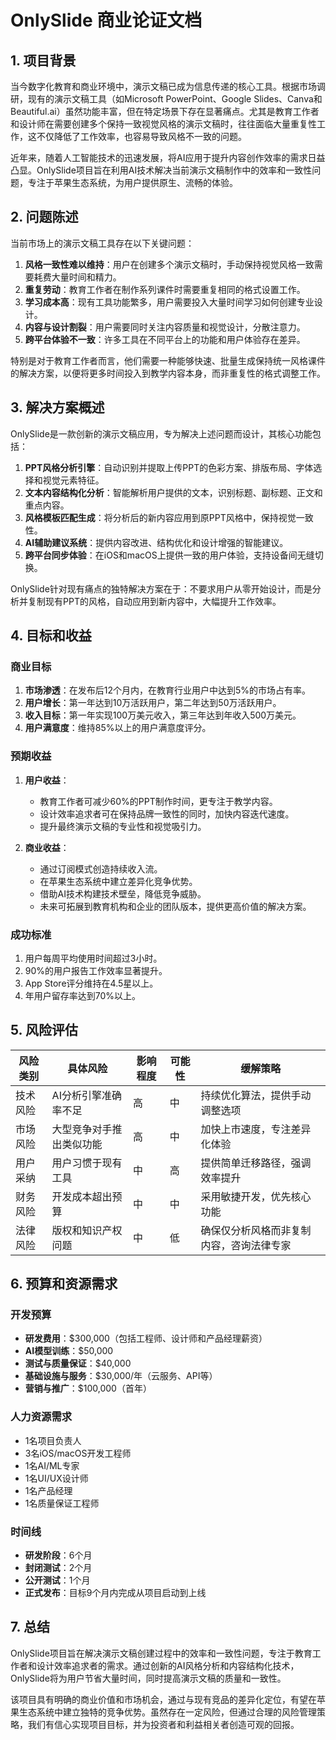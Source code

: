 # OnlySlide 商业论证文档

## 1. 项目背景

当今数字化教育和商业环境中，演示文稿已成为信息传递的核心工具。根据市场调研，现有的演示文稿工具（如Microsoft PowerPoint、Google Slides、Canva和Beautiful.ai）虽然功能丰富，但在特定场景下存在显著痛点。尤其是教育工作者和设计师在需要创建多个保持一致视觉风格的演示文稿时，往往面临大量重复性工作，这不仅降低了工作效率，也容易导致风格不一致的问题。

近年来，随着人工智能技术的迅速发展，将AI应用于提升内容创作效率的需求日益凸显。OnlySlide项目旨在利用AI技术解决当前演示文稿制作中的效率和一致性问题，专注于苹果生态系统，为用户提供原生、流畅的体验。

## 2. 问题陈述

当前市场上的演示文稿工具存在以下关键问题：

1. **风格一致性难以维持**：用户在创建多个演示文稿时，手动保持视觉风格一致需要耗费大量时间和精力。
2. **重复劳动**：教育工作者在制作系列课件时需要重复相同的格式设置工作。
3. **学习成本高**：现有工具功能繁多，用户需要投入大量时间学习如何创建专业设计。
4. **内容与设计割裂**：用户需要同时关注内容质量和视觉设计，分散注意力。
5. **跨平台体验不一致**：许多工具在不同平台上的功能和用户体验存在差异。

特别是对于教育工作者而言，他们需要一种能够快速、批量生成保持统一风格课件的解决方案，以便将更多时间投入到教学内容本身，而非重复性的格式调整工作。

## 3. 解决方案概述

OnlySlide是一款创新的演示文稿应用，专为解决上述问题而设计，其核心功能包括：

1. **PPT风格分析引擎**：自动识别并提取上传PPT的色彩方案、排版布局、字体选择和视觉元素特征。
2. **文本内容结构化分析**：智能解析用户提供的文本，识别标题、副标题、正文和重点内容。
3. **风格模板匹配生成**：将分析后的新内容应用到原PPT风格中，保持视觉一致性。
4. **AI辅助建议系统**：提供内容改进、结构优化和设计增强的智能建议。
5. **跨平台同步体验**：在iOS和macOS上提供一致的用户体验，支持设备间无缝切换。

OnlySlide针对现有痛点的独特解决方案在于：不要求用户从零开始设计，而是分析并复制现有PPT的风格，自动应用到新内容中，大幅提升工作效率。

## 4. 目标和收益

### 商业目标
1. **市场渗透**：在发布后12个月内，在教育行业用户中达到5%的市场占有率。
2. **用户增长**：第一年达到10万活跃用户，第二年达到50万活跃用户。
3. **收入目标**：第一年实现100万美元收入，第三年达到年收入500万美元。
4. **用户满意度**：维持85%以上的用户满意度评分。

### 预期收益
1. **用户收益**：
   - 教育工作者可减少60%的PPT制作时间，更专注于教学内容。
   - 设计效率追求者可在保持品牌一致性的同时，加快内容迭代速度。
   - 提升最终演示文稿的专业性和视觉吸引力。

2. **商业收益**：
   - 通过订阅模式创造持续收入流。
   - 在苹果生态系统中建立差异化竞争优势。
   - 借助AI技术构建技术壁垒，降低竞争威胁。
   - 未来可拓展到教育机构和企业的团队版本，提供更高价值的解决方案。

### 成功标准
1. 用户每周平均使用时间超过3小时。
2. 90%的用户报告工作效率显著提升。
3. App Store评分维持在4.5星以上。
4. 年用户留存率达到70%以上。

## 5. 风险评估

| 风险类别 | 具体风险 | 影响程度 | 可能性 | 缓解策略 |
|---------|---------|---------|--------|---------|
| 技术风险 | AI分析引擎准确率不足 | 高 | 中 | 持续优化算法，提供手动调整选项 |
| 市场风险 | 大型竞争对手推出类似功能 | 高 | 中 | 加快上市速度，专注差异化体验 |
| 用户采纳 | 用户习惯于现有工具 | 中 | 高 | 提供简单迁移路径，强调效率提升 |
| 财务风险 | 开发成本超出预算 | 中 | 中 | 采用敏捷开发，优先核心功能 |
| 法律风险 | 版权和知识产权问题 | 中 | 低 | 确保仅分析风格而非复制内容，咨询法律专家 |

## 6. 预算和资源需求

### 开发预算
- **研发费用**：$300,000（包括工程师、设计师和产品经理薪资）
- **AI模型训练**：$50,000
- **测试与质量保证**：$40,000
- **基础设施与服务**：$30,000/年（云服务、API等）
- **营销与推广**：$100,000（首年）

### 人力资源需求
- 1名项目负责人
- 3名iOS/macOS开发工程师
- 1名AI/ML专家
- 1名UI/UX设计师
- 1名产品经理
- 1名质量保证工程师

### 时间线
- **研发阶段**：6个月
- **封闭测试**：2个月
- **公开测试**：1个月
- **正式发布**：目标9个月内完成从项目启动到上线

## 7. 总结

OnlySlide项目旨在解决演示文稿创建过程中的效率和一致性问题，专注于教育工作者和设计效率追求者的需求。通过创新的AI风格分析和内容结构化技术，OnlySlide将为用户节省大量时间，同时提高演示文稿的质量和一致性。

该项目具有明确的商业价值和市场机会，通过与现有竞品的差异化定位，有望在苹果生态系统中建立独特的竞争优势。虽然存在一定风险，但通过合理的风险管理策略，我们有信心实现项目目标，并为投资者和利益相关者创造可观的回报。 